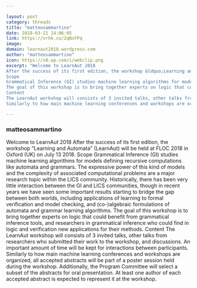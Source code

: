 ```yaml
---

layout: post
category: threads
title: "matteosammartino"
date: 2018-03-21 14:06:05
link: https://vrhk.co/2qNsFPq
image: 
domain: learnaut2018.wordpress.com
author: "matteosammartino"
icon: https://s0.wp.com/i/webclip.png
excerpt: "Welcome to LearnAut 2018
After the success of its first edition, the workshop &ldquo;Learning and Automata&rdquo; (LearnAut) will be held at FLOC 2018 in Oxford (UK) on July 13 2018.
Scope
Grammatical Inference (GI) studies machine learning algorithms for models defining recursive computations like automata and grammars. The expressive power of this kind of models and the complexity of associated computational problems are a major research topic within the LICS community. Historically, there has been very little interaction between the GI and LICS communities, though in recent years we have seen some important results starting to bridge the gap between both worlds, including applications of learning to formal verification and model checking, and (co-)algebraic formulations of automata and grammar learning algorithms.
The goal of this workshop is to bring together experts on logic that could benefit from grammatical inference tools, and researchers in grammatical inference who could find in logic and verification new applications for their methods.
Content
The LearnAut workshop will consists of 3 invited talks, other talks from researchers who submitted their work to the workshop, and discussions. An important amount of time will be kept for interactions between participants.
Similarly to how main machine learning conferences and workshops are organized, all accepted abstracts will be part of a poster session held during the workshop. Additionally, the Program Committee will select a subset of the abstracts for oral presentation. At least one author of each accepted abstract is expected to represent it at the workshop."

---
```


### matteosammartino

Welcome to LearnAut 2018
After the success of its first edition, the workshop &ldquo;Learning and Automata&rdquo; (LearnAut) will be held at FLOC 2018 in Oxford (UK) on July 13 2018.
Scope
Grammatical Inference (GI) studies machine learning algorithms for models defining recursive computations like automata and grammars. The expressive power of this kind of models and the complexity of associated computational problems are a major research topic within the LICS community. Historically, there has been very little interaction between the GI and LICS communities, though in recent years we have seen some important results starting to bridge the gap between both worlds, including applications of learning to formal verification and model checking, and (co-)algebraic formulations of automata and grammar learning algorithms.
The goal of this workshop is to bring together experts on logic that could benefit from grammatical inference tools, and researchers in grammatical inference who could find in logic and verification new applications for their methods.
Content
The LearnAut workshop will consists of 3 invited talks, other talks from researchers who submitted their work to the workshop, and discussions. An important amount of time will be kept for interactions between participants.
Similarly to how main machine learning conferences and workshops are organized, all accepted abstracts will be part of a poster session held during the workshop. Additionally, the Program Committee will select a subset of the abstracts for oral presentation. At least one author of each accepted abstract is expected to represent it at the workshop.